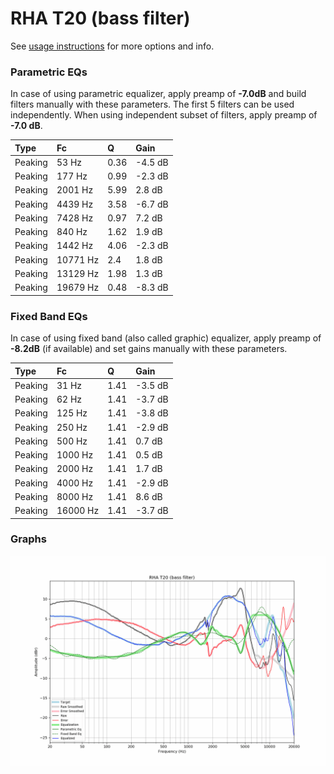 # RHA T20 (bass filter)
See [usage instructions](https://github.com/jaakkopasanen/AutoEq#usage) for more options and info.

### Parametric EQs
In case of using parametric equalizer, apply preamp of **-7.0dB** and build filters manually
with these parameters. The first 5 filters can be used independently.
When using independent subset of filters, apply preamp of **-7.0 dB**.

| Type    | Fc       |    Q | Gain    |
|:--------|:---------|:-----|:--------|
| Peaking | 53 Hz    | 0.36 | -4.5 dB |
| Peaking | 177 Hz   | 0.99 | -2.3 dB |
| Peaking | 2001 Hz  | 5.99 | 2.8 dB  |
| Peaking | 4439 Hz  | 3.58 | -6.7 dB |
| Peaking | 7428 Hz  | 0.97 | 7.2 dB  |
| Peaking | 840 Hz   | 1.62 | 1.9 dB  |
| Peaking | 1442 Hz  | 4.06 | -2.3 dB |
| Peaking | 10771 Hz | 2.4  | 1.8 dB  |
| Peaking | 13129 Hz | 1.98 | 1.3 dB  |
| Peaking | 19679 Hz | 0.48 | -8.3 dB |

### Fixed Band EQs
In case of using fixed band (also called graphic) equalizer, apply preamp of **-8.2dB**
(if available) and set gains manually with these parameters.

| Type    | Fc       |    Q | Gain    |
|:--------|:---------|:-----|:--------|
| Peaking | 31 Hz    | 1.41 | -3.5 dB |
| Peaking | 62 Hz    | 1.41 | -3.7 dB |
| Peaking | 125 Hz   | 1.41 | -3.8 dB |
| Peaking | 250 Hz   | 1.41 | -2.9 dB |
| Peaking | 500 Hz   | 1.41 | 0.7 dB  |
| Peaking | 1000 Hz  | 1.41 | 0.5 dB  |
| Peaking | 2000 Hz  | 1.41 | 1.7 dB  |
| Peaking | 4000 Hz  | 1.41 | -2.9 dB |
| Peaking | 8000 Hz  | 1.41 | 8.6 dB  |
| Peaking | 16000 Hz | 1.41 | -3.7 dB |

### Graphs
![](./RHA%20T20%20(bass%20filter).png)